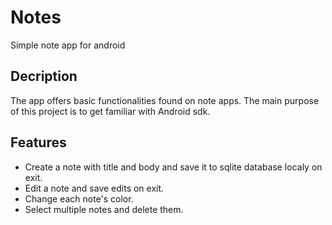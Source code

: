# Notes
Simple note app for android

## Decription
The app offers basic functionalities found on note apps. The main purpose of this project is to get familiar with Android sdk.

## Features
* Create a note with title and body and save it to sqlite database localy on exit.
* Edit a note and save edits on exit.
* Change each note's color.
* Select multiple notes and delete them.
